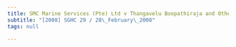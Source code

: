 ```yaml
---
title: SMC Marine Services (Pte) Ltd v Thangavelu Boopathiraja and Others
subtitle: "[2008] SGHC 29 / 28\_February\_2008"
tags: null

---
```


